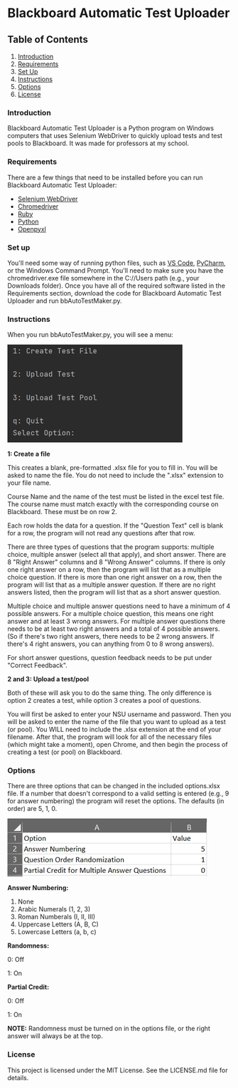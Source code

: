 # Blackboard Automatic Test Uploader
## Table of Contents
1. [Introduction](#Introduction)
2. [Requirements](#Requirements)
3. [Set Up](#Set-up)
4. [Instructions](#Instructions)
5. [Options](#Options)
6. [License](#License)

### Introduction

Blackboard Automatic Test Uploader is a Python program on Windows computers that uses Selenium WebDriver to quickly upload tests and test pools to Blackboard. It was made for professors at my school.


### Requirements

There are a few things that need to be installed before you can run Blackboard Automatic Test Uploader:

* [Selenium WebDriver](https://www.geeksforgeeks.org/how-to-install-selenium-in-python/)
* [Chromedriver](https://sites.google.com/a/chromium.org/chromedriver/downloads)
* [Ruby](https://rubyinstaller.org/)
* [Python](https://www.python.org/downloads/)
* [Openpyxl](https://openpyxl.readthedocs.io/en/stable/#installation)

### Set up

You'll need some way of running python files, such as [VS Code](https://code.visualstudio.com/download), [PyCharm](https://www.jetbrains.com/pycharm/download/#section=windows), or the Windows Command Prompt. You'll need to make sure you have the chromedriver.exe file somewhere in the C://Users path (e.g., your Downloads folder). Once you have all of the required software listed in the Requirements section, download the code for Blackboard Automatic Test Uploader and run bbAutoTestMaker.py.


### Instructions

When you run bbAutoTestMaker.py, you will see a menu:

![menu](https://github.com/Evan-Sowards/BlackBoardTestMaker/blob/a34343ba2b69f01b7c2d528aeab5686d572e327b/pics/menu.PNG?raw=true)



**1: Create a file**

This creates a blank, pre-formatted .xlsx file for you to fill in. You will be asked to name the file. You do not need to include the ".xlsx" extension to your file name.

Course Name and the name of the test must be listed in the excel test file. The course name must match exactly with the corresponding course on Blackboard. These must be on row 2.

Each row holds the data for a question. If the "Question Text" cell is blank for a row, the program will not read any questions after that row.

There are three types of questions that the program supports: multiple choice, multiple answer (select all that apply), and short answer. There are 8 "Right Answer" columns and 8 "Wrong Answer" columns. If there is only one right answer on a row, then the program will list that as a multiple choice question. If there is more than one right answer on a row, then the program will list that as a multiple answer question. If there are no right answers listed, then the program will list that as a short answer question.

Multiple choice and multiple answer questions need to have a minimum of 4 possible answers. For a multiple choice question, this means one right answer and at least 3 wrong answers. For multiple answer questions there needs to be at least two right answers and a total of 4 possible answers. (So if there's two right answers, there needs to be 2 wrong answers. If there's 4 right answers, you can anything from 0 to 8 wrong answers).

For short answer questions, question feedback needs to be put under "Correct Feedback".

**2 and 3: Upload a test/pool**

Both of these will ask you to do the same thing. The only difference is option 2 creates a test, while option 3 creates a pool of questions.

You will first be asked to enter your NSU username and password. Then you will be asked to enter the name of the file that you want to upload as a test (or pool). You WILL need to include the .xlsx extension at the end of your filename. After that, the program will look for all of the necessary files (which might take a moment), open Chrome, and then begin the process of creating a test (or pool) on Blackboard.


### Options

There are three options that can be changed in the included options.xlsx file. If a number that doesn't correspond to a valid setting is entered (e.g., 9 for answer numbering) the program will reset the options. The defaults (in order) are 5, 1, 0.

![options](https://github.com/Evan-Sowards/BlackBoardTestMaker/blob/34918a85628fa41bb5fffd920a4e1bbf0e50902c/pics/options.PNG?raw=true)

**Answer Numbering:**

1. None
2. Arabic Numerals (1, 2, 3)
3. Roman Numberals (I, II, III)
4. Uppercase Letters (A, B, C)
5. Lowercase Letters (a, b, c)

**Randomness:**

  0: Off
  
  1: On

**Partial Credit:**

  0: Off

  1: On


**NOTE:** Randomness must be turned on in the options file, or the right answer will always be at the top.


### License

This project is licensed under the MIT License. See the LICENSE.md file for details.
